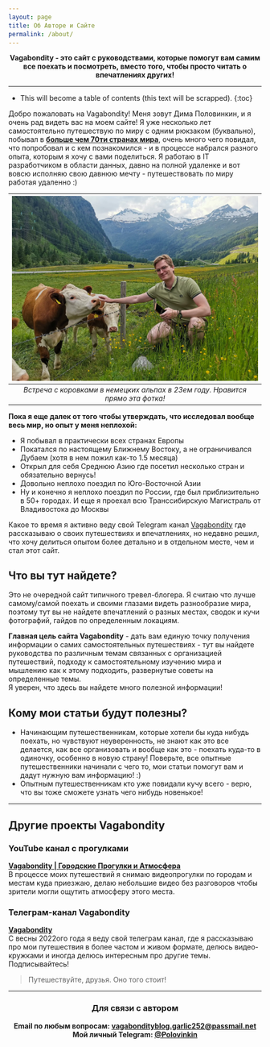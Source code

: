 ```yaml
---
layout: page
title: Об Авторе и Сайте
permalink: /about/
---
```


<div align="center">
<b>Vagabondity - это сайт с руководствами, которые помогут вам самим все поехать и посмотреть, вместо того, чтобы просто читать о впечатлениях других!</b>
</div>

---

* This will become a table of contents (this text will be scrapped).
{:toc}

Добро пожаловать на Vagabondity! Меня зовут Дима Половинкин, и я очень рад видеть вас на моем сайте! Я уже несколько лет самостоятельно путешествую по миру с одним рюкзаком (буквально), побывал в <a href="/countries">**больше чем 70ти странах мира**</a>, очень много чего повидал, что попробовал и с кем познакомился - и в процессе набрался разного опыта, которым я хочу с вами поделиться. Я работаю в IT разработчиком в области данных, давно на полной удаленке и вот вовсю исполняю свою давнюю мечту - путешествовать по миру работая удаленно :)

| ![Cows in German Apls](/pictures/german_cows.webp) | 
|:--:| 
| *Встреча с коровками в немецких альпах в 23ем году. Нравится прямо эта фотка!* |

**Пока я еще далек от того чтобы утверждать, что исследовал вообще весь мир, но опыт у меня неплохой:**
- Я побывал в практически всех странах Европы
- Покатался по настоящему Ближнему Востоку, а не ограничивался Дубаем (хотя в нем пожил как-то 1.5 месяца)
- Открыл для себя Среднюю Азию где посетил несколько стран и обязательно вернусь!
- Довольно неплохо поездил по Юго-Восточной Азии
- Ну и конечно я неплохо поездил по России, где был приблизительно в 50+ городах. И еще я проехал всю Транссибирскую Магистраль от Владивостока до Москвы

Какое то время я активно веду свой Telegram канал <a href="https://t.me/vagabondity">Vagabondity</a> где рассказываю о своих путешествиях и впечатлениях, но недавно решил, что хочу делиться опытом более детально и в отдельном месте, чем и стал этот сайт.

## Что вы тут найдете?
Это не очередной сайт типичного тревел-блогера. Я считаю что лучше самому/самой поехать и своими глазами видеть разнообразие мира, поэтому тут вы не найдете впечатлений о разных местах, сводок и кучи фотографий, гайдов по определенным локациям.

**Главная цель сайта Vagabondity** - дать вам единую точку получения информации о самих самостоятельных путешествиях - тут вы найдете руководства по различным темам связанных с организацией путешествий, подходу к самостоятельному изучению мира и мышлению как к этому подходить, развернутые советы на определенные темы.  
Я уверен, что здесь вы найдете много полезной информации!

## Кому мои статьи будут полезны?
- Начинающим путешественникам, которые хотели бы куда нибудь поехать, но чувствуют неуверенность, не знают как это все делается, как все организовать и вообще как это - поехать куда-то в одиночку, особенно в новую страну! Поверьте, все опытные путешественники начинали с чего то, мои статьи помогут вам и дадут нужную вам информацию! :)
- Опытным путешественникам кто уже повидали кучу всего - верю, что вы тоже сможете узнать чего нибудь новенькое!

---

## Другие проекты Vagabondity
### YouTube канал с прогулками
<b><a href="https://www.youtube.com/@vagabondity">Vagabondity | Городские Прогулки и Атмосфера</a></b>  
В процессе моих путешествий я снимаю видеопрогулки по городам и местам куда приезжаю, делаю небольшие видео без разговоров чтобы зрители могли ощутить атмосферу этого места.  

### Телеграм-канал Vagabondity
<b><a href="https://t.me/@vagabondity">Vagabondity</a></b>  
С весны 2022ого года я веду свой телеграм канал, где я рассказываю про мои путешествия в более частом и живом формате, делюсь видео-кружками и иногда делюсь интересным про другие темы. Подписывайтесь!


> Путешествуйте, друзья. Оно того стоит!

---

<div align="center">
<h3>Для связи с автором</h3>
<b>Email по любым вопросам: <a href="mailto:vagabondityblog.garlic252@passmail.net">vagabondityblog.garlic252@passmail.net</a></b><br>
<b>Мой личный Telegram: <a href="https://t.me/polovinkin">@Polovinkin</a></b>
</div>